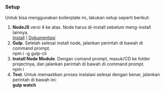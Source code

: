 <h3>Setup</h3>
Untuk bisa menggunakan boilerplate ini, lakukan setup seperti berikut:
<ol>
    <li>
        <strong>NodeJS</strong> versi 4 ke atas. Node harus di-install sebelum meng-install lainnya.<br>
        <a href="https://nodejs.org/en/">Install</a> | <a href="https://nodejs.org/dist/latest-v4.x/docs/api/">Dokumentasi</a>
    </li>
    <li>
        <strong>Gulp</strong>. Setelah selesai install node, jalankan perintah di bawah di command prompt.<br>
        npm i -g gulp-cli
    </li>
    <li>
        <strong>Install Node Module</strong>. Dengan comand prompt, masuk/CD ke folder projectnya, dan jalankan perintah di bawah di command prompt.<br>
        npm i
    </li>
    <li>
    	<strong>Test</strong>. Untuk memastikan proses instalasi selesai dengan benar, jalankan perintah di bawah ini:<br>
    	<strong>gulp watch</strong>
    </li>
</ol>
